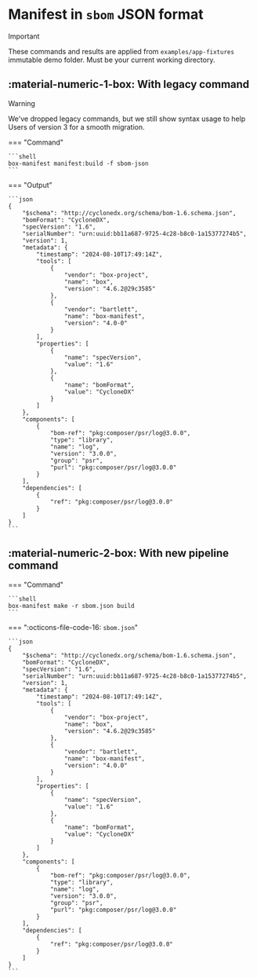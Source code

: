 <!-- markdownlint-disable MD013 MD033 -->
# Manifest in `sbom` JSON format

> [!IMPORTANT]
>
> These commands and results are applied from `examples/app-fixtures` immutable demo folder.
> Must be your current working directory.

## :material-numeric-1-box: With legacy command

> [!WARNING]
>
> We've dropped legacy commands, but we still show syntax usage to help Users of version 3 for a smooth migration.

=== "Command"

    ```shell
    box-manifest manifest:build -f sbom-json
    ```

=== "Output"

    ```json
    {
        "$schema": "http://cyclonedx.org/schema/bom-1.6.schema.json",
        "bomFormat": "CycloneDX",
        "specVersion": "1.6",
        "serialNumber": "urn:uuid:bb11a687-9725-4c28-b8c0-1a15377274b5",
        "version": 1,
        "metadata": {
            "timestamp": "2024-08-10T17:49:14Z",
            "tools": [
                {
                    "vendor": "box-project",
                    "name": "box",
                    "version": "4.6.2@29c3585"
                },
                {
                    "vendor": "bartlett",
                    "name": "box-manifest",
                    "version": "4.0-0"
                }
            ],
            "properties": [
                {
                    "name": "specVersion",
                    "value": "1.6"
                },
                {
                    "name": "bomFormat",
                    "value": "CycloneDX"
                }
            ]
        },
        "components": [
            {
                "bom-ref": "pkg:composer/psr/log@3.0.0",
                "type": "library",
                "name": "log",
                "version": "3.0.0",
                "group": "psr",
                "purl": "pkg:composer/psr/log@3.0.0"
            }
        ],
        "dependencies": [
            {
                "ref": "pkg:composer/psr/log@3.0.0"
            }
        ]
    }
    ```

## :material-numeric-2-box: With new pipeline command

=== "Command"

    ```shell
    box-manifest make -r sbom.json build
    ```

=== ":octicons-file-code-16: `sbom.json`"

    ```json
    {
        "$schema": "http://cyclonedx.org/schema/bom-1.6.schema.json",
        "bomFormat": "CycloneDX",
        "specVersion": "1.6",
        "serialNumber": "urn:uuid:bb11a687-9725-4c28-b8c0-1a15377274b5",
        "version": 1,
        "metadata": {
            "timestamp": "2024-08-10T17:49:14Z",
            "tools": [
                {
                    "vendor": "box-project",
                    "name": "box",
                    "version": "4.6.2@29c3585"
                },
                {
                    "vendor": "bartlett",
                    "name": "box-manifest",
                    "version": "4.0.0"
                }
            ],
            "properties": [
                {
                    "name": "specVersion",
                    "value": "1.6"
                },
                {
                    "name": "bomFormat",
                    "value": "CycloneDX"
                }
            ]
        },
        "components": [
            {
                "bom-ref": "pkg:composer/psr/log@3.0.0",
                "type": "library",
                "name": "log",
                "version": "3.0.0",
                "group": "psr",
                "purl": "pkg:composer/psr/log@3.0.0"
            }
        ],
        "dependencies": [
            {
                "ref": "pkg:composer/psr/log@3.0.0"
            }
        ]
    }
    ```
